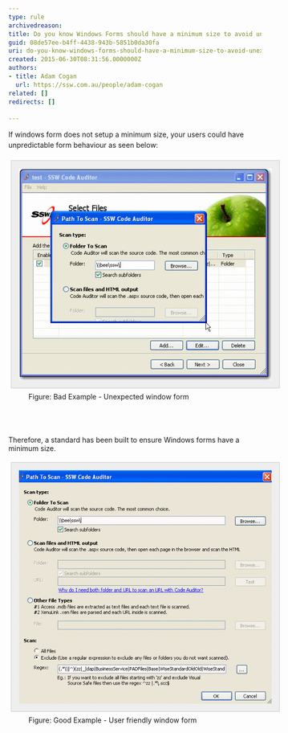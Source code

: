 ```yaml
---
type: rule
archivedreason: 
title: Do you know Windows Forms should have a minimum size to avoid unexpected UI behavior
guid: 08de57ee-b4ff-4438-943b-5851b0da30fa
uri: do-you-know-windows-forms-should-have-a-minimum-size-to-avoid-unexpected-ui-behavior
created: 2015-06-30T08:31:56.0000000Z
authors:
- title: Adam Cogan
  url: https://ssw.com.au/people/adam-cogan
related: []
redirects: []

---
```



<span style="line-height:20.7999992370605px;"></span><span style="line-height:20.7999992370605px;">If windows form does not setup a minimum size, your users could have unpredictable form behaviour​ as seen below:</span><div><span style="line-height:20.7999992370605px;"></span><dt style="border:none;"><img alt="Bad window form" src="../../assets/Bugsize.gif" style="margin:5px;padding:15px;border:1px solid #cccccc;background:#eeeeee;" /></dt><dd class="ssw15-rteElement-FigureBad">​Figure: Bad Example - Unexpected window form​</dd><span style="line-height:20.7999992370605px;"><br></span></div>
<br><excerpt class='endintro'></excerpt><br>
<p>​Therefore, a standard has been built to ensure Windows forms have a minimum size.</p><dt style="border:none;"><img alt="Good window form" src="../../assets/Minisize.gif" style="margin:5px;padding:15px;border:1px solid #cccccc;background:#eeeeee;" /></dt><dd class="ssw15-rteElement-FigureGood">Figu​re: Good Example - User friendly window form​​</dd>​<p>​<br></p>


